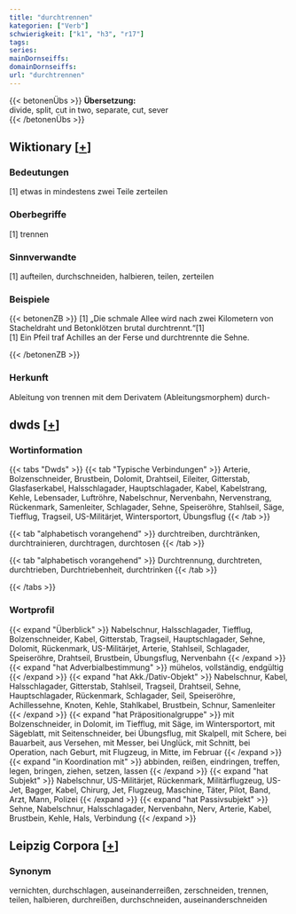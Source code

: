 ```yaml
---
title: "durchtrennen"
kategorien: ["Verb"]
schwierigkeit: ["k1", "h3", "r17"]
tags:
series:
mainDornseiffs:
domainDornseiffs:
url: "durchtrennen"
---
```


{{< betonenÜbs >}}
**Übersetzung:**  
divide, split, cut in two, separate, cut, sever  
{{< /betonenÜbs >}}

## Wiktionary [[+](https://de.wiktionary.org/wiki/durchtrennen)]

### Bedeutungen
[1] etwas in mindestens zwei Teile zerteilen  

### Oberbegriffe
[1] trennen  

### Sinnverwandte
[1] aufteilen, durchschneiden, halbieren, teilen, zerteilen  

### Beispiele
{{< betonenZB >}}
[1] „Die schmale Allee wird nach zwei Kilometern von Stacheldraht und Betonklötzen brutal durchtrennt.“[1]  
[1] Ein Pfeil traf Achilles an der Ferse und durchtrennte die Sehne.  

{{< /betonenZB >}}
### Herkunft
Ableitung von trennen mit dem Derivatem (Ableitungsmorphem) durch-  



## dwds [[+](https://www.dwds.de/wb/durchtrennen)]

### Wortinformation
{{< tabs "Dwds" >}}
{{< tab "Typische Verbindungen" >}}
Arterie, Bolzenschneider, Brustbein, Dolomit, Drahtseil, Eileiter, Gitterstab, Glasfaserkabel, Halsschlagader, Hauptschlagader, Kabel, Kabelstrang, Kehle, Lebensader, Luftröhre, Nabelschnur, Nervenbahn, Nervenstrang, Rückenmark, Samenleiter, Schlagader, Sehne, Speiseröhre, Stahlseil, Säge, Tiefflug, Tragseil, US-Militärjet, Wintersportort, Übungsflug
{{< /tab >}}

{{< tab "alphabetisch vorangehend" >}}
durchtreiben, durchtränken, durchtrainieren, durchtragen, durchtosen
{{< /tab >}}

{{< tab "alphabetisch vorangehend" >}}
Durchtrennung, durchtreten, durchtrieben, Durchtriebenheit, durchtrinken
{{< /tab >}}

{{< /tabs >}}

### Wortprofil
{{< expand "Überblick" >}} Nabelschnur, Halsschlagader, Tiefflug, Bolzenschneider, Kabel, Gitterstab, Tragseil, Hauptschlagader, Sehne, Dolomit, Rückenmark, US-Militärjet, Arterie, Stahlseil, Schlagader, Speiseröhre, Drahtseil, Brustbein, Übungsflug, Nervenbahn {{< /expand >}}
{{< expand "hat Adverbialbestimmung" >}} mühelos, vollständig, endgültig {{< /expand >}}
{{< expand "hat Akk./Dativ-Objekt" >}} Nabelschnur, Kabel, Halsschlagader, Gitterstab, Stahlseil, Tragseil, Drahtseil, Sehne, Hauptschlagader, Rückenmark, Schlagader, Seil, Speiseröhre, Achillessehne, Knoten, Kehle, Stahlkabel, Brustbein, Schnur, Samenleiter {{< /expand >}}
{{< expand "hat Präpositionalgruppe" >}} mit Bolzenschneider, in Dolomit, im Tiefflug, mit Säge, im Wintersportort, mit Sägeblatt, mit Seitenschneider, bei Übungsflug, mit Skalpell, mit Schere, bei Bauarbeit, aus Versehen, mit Messer, bei Unglück, mit Schnitt, bei Operation, nach Geburt, mit Flugzeug, in Mitte, im Februar {{< /expand >}}
{{< expand "in Koordination mit" >}} abbinden, reißen, eindringen, treffen, legen, bringen, ziehen, setzen, lassen {{< /expand >}}
{{< expand "hat Subjekt" >}} Nabelschnur, US-Militärjet, Rückenmark, Militärflugzeug, US-Jet, Bagger, Kabel, Chirurg, Jet, Flugzeug, Maschine, Täter, Pilot, Band, Arzt, Mann, Polizei {{< /expand >}}
{{< expand "hat Passivsubjekt" >}} Sehne, Nabelschnur, Halsschlagader, Nervenbahn, Nerv, Arterie, Kabel, Brustbein, Kehle, Hals, Verbindung {{< /expand >}}

## Leipzig Corpora [[+](https://corpora.uni-leipzig.de/en/res?word=durchtrennen&corpusId=deu_newscrawl-public_2018)]


### Synonym
vernichten, durchschlagen, auseinanderreißen, zerschneiden, trennen, teilen, halbieren, durchreißen, durchschneiden, auseinanderschneiden

